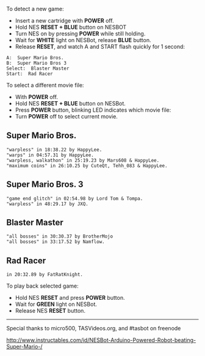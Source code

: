 To detect a new game:
  * Insert a new cartridge with **POWER** off.
  * Hold NES **RESET + BLUE** button on NESBOT
  * Turn NES on by pressing **POWER** while still holding.
  * Wait for **WHITE** light on NESBot, release **BLUE** button.
  * Release **RESET**, and watch A and START flash quickly for 1 second:
```
A:  Super Mario Bros.
B:  Super Mario Bros 3
Select:  Blaster Master
Start:  Rad Racer
```

To select a different movie file:
  * With **POWER** off.
  * Hold NES **RESET + BLUE** button on NESBot.
  * Press **POWER** button, blinking LED indicates which movie file:
  * Turn **POWER** off to select current movie.

## Super Mario Bros.
```
"warpless" in 18:38.22 by HappyLee.
"warps" in 04:57.31 by HappyLee.
"warpless, walkathon" in 25:19.23 by Mars608 & HappyLee.
"maximum coins" in 26:10.25 by CuteQt, Tehh_083 & HappyLee.
```

## Super Mario Bros. 3
```
"game end glitch" in 02:54.98 by Lord Tom & Tompa.
"warpless" in 48:29.17 by JXQ.
```

## Blaster Master
```
"all bosses" in 30:30.37 by BrotherMojo
"all bosses" in 33:17.52 by Namflow.
```

## Rad Racer
```
in 20:32.89 by FatRatKnight.
```

To play back selected game:
  * Hold NES **RESET** and press **POWER** button.
  * Wait for **GREEN** light on NESBot.
  * Release NES **RESET** button.

---

Special thanks to micro500, TASVideos.org, and #tasbot on freenode

http://www.instructables.com/id/NESBot-Arduino-Powered-Robot-beating-Super-Mario-/
